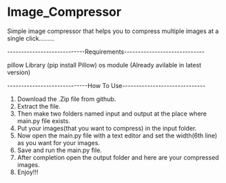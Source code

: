 # Image_Compressor
Simple image compressor that helps you to compress multiple images at a single click.........

----------------------------Requirements-----------------------------

pillow Library (pip install Pillow)
os module (Already avilable in latest version)

-----------------------------How To Use------------------------------

1. Download the .Zip file from github.
2. Extract the file.
3. Then make two folders named input and output at the place where main.py file exists.
4. Put your images(that you want to compress) in the input folder.
5. Now open the main.py file with a text editor and set the width(6th line) as you want for your images.
6. Save and run the main.py file.
7. After completion open the output folder and here are your compressed images.
8. Enjoy!!!
